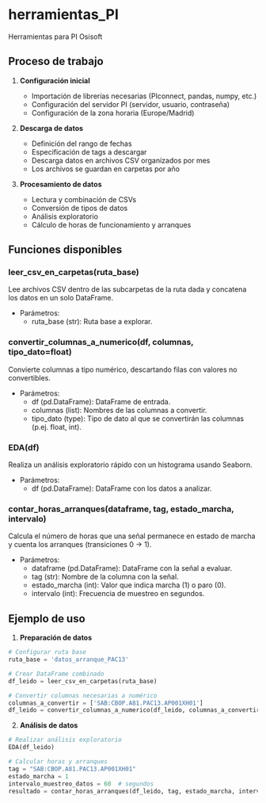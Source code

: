 # herramientas_PI
Herramientas para PI Osisoft

## Proceso de trabajo

1. **Configuración inicial**
   - Importación de librerías necesarias (PIconnect, pandas, numpy, etc.)
   - Configuración del servidor PI (servidor, usuario, contraseña)
   - Configuración de la zona horaria (Europe/Madrid)

2. **Descarga de datos**
   - Definición del rango de fechas
   - Especificación de tags a descargar
   - Descarga datos en archivos CSV organizados por mes
   - Los archivos se guardan en carpetas por año

3. **Procesamiento de datos**
   - Lectura y combinación de CSVs
   - Conversión de tipos de datos
   - Análisis exploratorio
   - Cálculo de horas de funcionamiento y arranques

## Funciones disponibles

### leer_csv_en_carpetas(ruta_base)
Lee archivos CSV dentro de las subcarpetas de la ruta dada y concatena los datos en un solo DataFrame.  
- Parámetros:  
  - ruta_base (str): Ruta base a explorar.

### convertir_columnas_a_numerico(df, columnas, tipo_dato=float)
Convierte columnas a tipo numérico, descartando filas con valores no convertibles.  
- Parámetros:  
  - df (pd.DataFrame): DataFrame de entrada.  
  - columnas (list): Nombres de las columnas a convertir.  
  - tipo_dato (type): Tipo de dato al que se convertirán las columnas (p.ej. float, int).

### EDA(df)
Realiza un análisis exploratorio rápido con un histograma usando Seaborn.  
- Parámetros:  
  - df (pd.DataFrame): DataFrame con los datos a analizar.

### contar_horas_arranques(dataframe, tag, estado_marcha, intervalo)
Calcula el número de horas que una señal permanece en estado de marcha y cuenta los arranques (transiciones 0 → 1).  
- Parámetros:  
  - dataframe (pd.DataFrame): DataFrame con la señal a evaluar.  
  - tag (str): Nombre de la columna con la señal.  
  - estado_marcha (int): Valor que indica marcha (1) o paro (0).  
  - intervalo (int): Frecuencia de muestreo en segundos.

## Ejemplo de uso

1. **Preparación de datos**
```python
# Configurar ruta base
ruta_base = 'datos_arranque_PAC13'

# Crear DataFrame combinado
df_leido = leer_csv_en_carpetas(ruta_base)

# Convertir columnas necesarias a numérico
columnas_a_convertir = ['SAB:CBOP.A81.PAC13.AP001XH01']
df_leido = convertir_columnas_a_numerico(df_leido, columnas_a_convertir, tipo_conversion=int)
```

2. **Análisis de datos**
```python
# Realizar análisis exploratorio
EDA(df_leido)

# Calcular horas y arranques
tag = "SAB:CBOP.A81.PAC13.AP001XH01"
estado_marcha = 1
intervalo_muestreo_datos = 60  # segundos
resultado = contar_horas_arranques(df_leido, tag, estado_marcha, intervalo_muestreo_datos)
